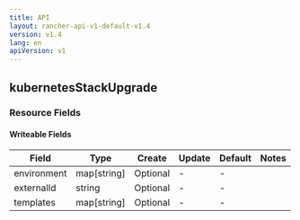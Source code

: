 ```yaml
---
title: API
layout: rancher-api-v1-default-v1.4
version: v1.4
lang: en
apiVersion: v1
---
```


## kubernetesStackUpgrade



### Resource Fields

#### Writeable Fields

Field | Type | Create | Update | Default | Notes
---|---|---|---|---|---
environment | map[string] | Optional | - | - | 
externalId | string | Optional | - | - | 
templates | map[string] | Optional | - | - | 



<br>
